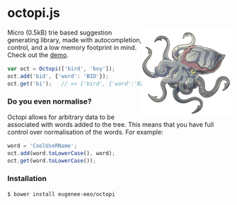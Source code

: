 # octopi.js

<img src='media/octopi.png' align='right'/>

Micro (0.5kB) trie based suggestion generating
library, made with autocompletion, control, and
a low memory footprint in mind. Check out the
[demo](https://eugene-eeo.github.io/octopi/demo.html).

```js
var oct = Octopi(['bird', 'boy']);
oct.add('bid', {'word': 'BID'});
oct.get('bi');   // => ['bird', {'word':'BID'}]
```

### Do you even normalise?

Octopi allows for arbitrary data to be associated
with words added to the tree. This means that you
have full control over normalisation of the words.
For example:

```js
word = 'CoolUseRName';
oct.add(word.toLowerCase(), word);
oct.get(word.toLowerCase());
```

### Installation

```sh
$ bower install eugenee-eeo/octopi
```

